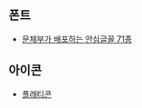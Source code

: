 ## 폰트
  - [문체부가 배포하는 안심글꼴 71종](https://gongu.copyright.or.kr/freeFontEvent.html)

## 아이콘
  - [플래티콘](https://www.flaticon.com/)